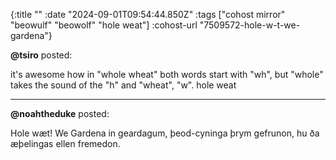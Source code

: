{:title ""
 :date "2024-09-01T09:54:44.850Z"
 :tags ["cohost mirror" "beowulf" "beowolf" "hole weat"]
 :cohost-url "7509572-hole-w-t-we-gardena"}


**@tsiro** posted:
<div style="white-space: pre-line;">it's awesome how in "whole wheat" both words start with "wh", but "whole" takes the sound of the "h" and "wheat", "w". hole weat</div>
<hr>


**@noahtheduke** posted:

Hole wæt! We Gardena in geardagum,
þeod-cyninga þrym gefrunon,
hu ða æþelingas ellen fremedon.
